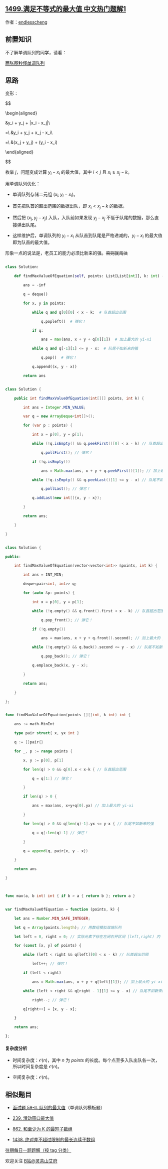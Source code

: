 ## [1499.满足不等式的最大值 中文热门题解1](https://leetcode.cn/problems/max-value-of-equation/solutions/100000/on-dan-diao-dui-lie-fu-ti-dan-pythonjava-hhrr)

作者：[endlesscheng](https://leetcode.cn/u/endlesscheng)

## 前置知识

不了解单调队列的同学，请看：

[两张图秒懂单调队列](https://leetcode.cn/problems/shortest-subarray-with-sum-at-least-k/solution/liang-zhang-tu-miao-dong-dan-diao-dui-li-9fvh/)

## 思路

变形：

$$
\begin{aligned}
&y_i + y_j + |x_i - x_j|\\
=\ &y_i + y_j + x_j - x_i\\
=\ &(x_j + y_j) + (y_i - x_i)
\end{aligned}
$$

枚举 $j$，问题变成计算 $y_i - x_i$ 的最大值，其中 $i<j$ 且 $x_i\ge x_j-k$。

用单调队列优化：

- 单调队列存储二元组 $(x_i,y_i-x_i)$。
- 首先把队首的超出范围的数据出队，即 $x_i<x_j-k$ 的数据。
- 然后把 $(x_j,y_j - x_j)$ 入队，入队前如果发现 $y_j - x_j$ 不低于队尾的数据，那么直接弹出队尾。
- 这样维护后，单调队列的 $y_i-x_i$ 从队首到队尾是严格递减的，$y_i - x_i$ 的最大值即为队首的最大值。

形象一点的说法是，老员工的能力必须比新来的强。~~否则就淘汰~~

```py [sol-Python3]
class Solution:
    def findMaxValueOfEquation(self, points: List[List[int]], k: int) -> int:
        ans = -inf
        q = deque()
        for x, y in points:
            while q and q[0][0] < x - k:  # 队首超出范围
                q.popleft()  # 弹它！
            if q:
                ans = max(ans, x + y + q[0][1])  # 加上最大的 yi-xi
            while q and q[-1][1] <= y - x:  # 队尾不如新来的强
                q.pop()  # 弹它！
            q.append((x, y - x))
        return ans
```

```java [sol-Java]
class Solution {
    public int findMaxValueOfEquation(int[][] points, int k) {
        int ans = Integer.MIN_VALUE;
        var q = new ArrayDeque<int[]>();
        for (var p : points) {
            int x = p[0], y = p[1];
            while (!q.isEmpty() && q.peekFirst()[0] < x - k) // 队首超出范围
                q.pollFirst(); // 弹它！
            if (!q.isEmpty())
                ans = Math.max(ans, x + y + q.peekFirst()[1]); // 加上最大的 yi-xi
            while (!q.isEmpty() && q.peekLast()[1] <= y - x) // 队尾不如新来的强
                q.pollLast(); // 弹它！
            q.addLast(new int[]{x, y - x});
        }
        return ans;
    }
}
```

```cpp [sol-C++]
class Solution {
public:
    int findMaxValueOfEquation(vector<vector<int>> &points, int k) {
        int ans = INT_MIN;
        deque<pair<int, int>> q;
        for (auto &p: points) {
            int x = p[0], y = p[1];
            while (!q.empty() && q.front().first < x - k) // 队首超出范围
                q.pop_front(); // 弹它！
            if (!q.empty())
                ans = max(ans, x + y + q.front().second); // 加上最大的 yi-xi
            while (!q.empty() && q.back().second <= y - x) // 队尾不如新来的强
                q.pop_back(); // 弹它！
            q.emplace_back(x, y - x);
        }
        return ans;
    }
};
```

```go [sol-Go]
func findMaxValueOfEquation(points [][]int, k int) int {
    ans := math.MinInt
    type pair struct{ x, yx int }
    q := []pair{}
    for _, p := range points {
        x, y := p[0], p[1]
        for len(q) > 0 && q[0].x < x-k { // 队首超出范围
            q = q[1:] // 弹它！
        }
        if len(q) > 0 {
            ans = max(ans, x+y+q[0].yx) // 加上最大的 yi-xi
        }
        for len(q) > 0 && q[len(q)-1].yx <= y-x { // 队尾不如新来的强
            q = q[:len(q)-1] // 弹它！
        }
        q = append(q, pair{x, y - x})
    }
    return ans
}

func max(a, b int) int { if b > a { return b }; return a }
```

```js [sol-JavaScript]
var findMaxValueOfEquation = function (points, k) {
    let ans = Number.MIN_SAFE_INTEGER;
    let q = Array(points.length); // 用数组模拟双端队列
    let left = 0, right = 0; // 实际元素下标在左闭右开区间 [left,right) 内
    for (const [x, y] of points) {
        while (left < right && q[left][0] < x - k) // 队首超出范围
            left++; // 弹它！
        if (left < right)
            ans = Math.max(ans, x + y + q[left][1]); // 加上最大的 yi-xi
        while (left < right && q[right - 1][1] <= y - x) // 队尾不如新来的强
            right--; // 弹它！
        q[right++] = [x, y - x];
    }
    return ans;
};
```

#### 复杂度分析

- 时间复杂度：$\mathcal{O}(n)$，其中 $n$ 为 $\textit{points}$ 的长度。每个点至多入队出队各一次，所以时间复杂度是 $\mathcal{O}(n)$。
- 空间复杂度：$\mathcal{O}(n)$。

## 相似题目

- [面试题 59-II. 队列的最大值](https://leetcode.cn/problems/dui-lie-de-zui-da-zhi-lcof/)（单调队列模板题）
- [239. 滑动窗口最大值](https://leetcode.cn/problems/sliding-window-maximum/)
- [862. 和至少为 K 的最短子数组](https://leetcode.cn/problems/shortest-subarray-with-sum-at-least-k/)
- [1438. 绝对差不超过限制的最长连续子数组](https://leetcode.cn/problems/longest-continuous-subarray-with-absolute-diff-less-than-or-equal-to-limit/)

[往期每日一题题解（按 tag 分类）](https://github.com/EndlessCheng/codeforces-go/blob/master/leetcode/SOLUTIONS.md)

欢迎关注 [B站@灵茶山艾府](https://space.bilibili.com/206214)
